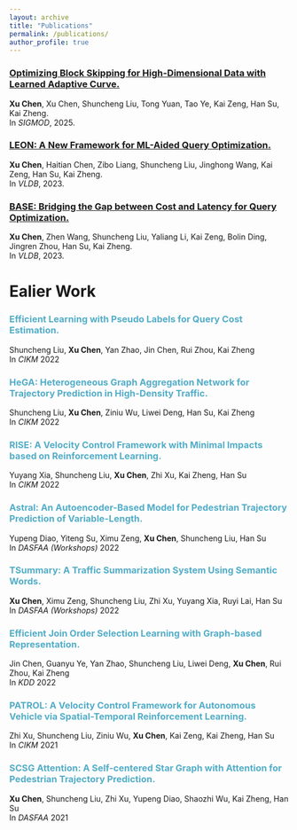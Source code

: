 ```yaml
---
layout: archive
title: "Publications"
permalink: /publications/
author_profile: true
---
```


<!-- {% if author.googlescholar %}
  You can also find my articles on <u><a href="{{author.googlescholar}}">my Google Scholar profile</a>.</u>
{% endif %}

{% include base_path %}

{% for post in site.publications reversed %}
  {% include archive-single.html %}
{% endfor %} -->

### <span style="color:#52ADC8">[Optimizing Block Skipping for High-Dimensional Data with Learned Adaptive Curve.](https://dl.acm.org/doi/10.1145/3709710)</span>
<b>Xu Chen</b>, Xu Chen, Shuncheng Liu, Tong Yuan, Tao Ye, Kai Zeng, Han Su, Kai Zheng.\
In *SIGMOD*, 2025.

### <span style="color:#52ADC8">[LEON: A New Framework for ML-Aided Query Optimization.](https://www.vldb.org/pvldb/vol16/p2261-chen.pdf)</span>
<b>Xu Chen</b>, Haitian Chen, Zibo Liang, Shuncheng Liu, Jinghong Wang, Kai Zeng, Han Su, Kai Zheng.\
In *VLDB*, 2023.

### <span style="color:#52ADC8">[BASE: Bridging the Gap between Cost and Latency for Query Optimization.](https://www.vldb.org/pvldb/vol16/p1958-chen.pdf)</span>
<b>Xu Chen</b>, Zhen Wang, Shuncheng Liu, Yaliang Li, Kai Zeng, Bolin Ding, Jingren Zhou, Han Su, Kai Zheng.\
In *VLDB*, 2023.


# Ealier Work

### <span style="color:#52ADC8">Efficient Learning with Pseudo Labels for Query Cost Estimation.</span>
Shuncheng Liu, <b>Xu Chen</b>, Yan Zhao, Jin Chen, Rui Zhou, Kai Zheng\
In *CIKM* 2022

### <span style="color:#52ADC8">HeGA: Heterogeneous Graph Aggregation Network for Trajectory Prediction in High-Density Traffic.</span>
Shuncheng Liu, <b>Xu Chen</b>, Ziniu Wu, Liwei Deng, Han Su, Kai Zheng\
In *CIKM* 2022


### <span style="color:#52ADC8">RISE: A Velocity Control Framework with Minimal Impacts based on Reinforcement Learning.</span>
Yuyang Xia, Shuncheng Liu, <b>Xu Chen</b>, Zhi Xu, Kai Zheng, Han Su\
In *CIKM* 2022

### <span style="color:#52ADC8">Astral: An Autoencoder-Based Model for Pedestrian Trajectory Prediction of Variable-Length.</span>
Yupeng Diao, Yiteng Su, Ximu Zeng, <b>Xu Chen</b>, Shuncheng Liu, Han Su\
In *DASFAA (Workshops)* 2022

### <span style="color:#52ADC8">TSummary: A Traffic Summarization System Using Semantic Words.</span>
<b>Xu Chen</b>, Ximu Zeng, Shuncheng Liu, Zhi Xu, Yuyang Xia, Ruyi Lai, Han Su\
In *DASFAA (Workshops)* 2022

### <span style="color:#52ADC8">Efficient Join Order Selection Learning with Graph-based Representation.</span>
Jin Chen, Guanyu Ye, Yan Zhao, Shuncheng Liu, Liwei Deng, <b>Xu Chen</b>, Rui Zhou, Kai Zheng\
In *KDD* 2022

### <span style="color:#52ADC8">PATROL: A Velocity Control Framework for Autonomous Vehicle via Spatial-Temporal Reinforcement Learning.</span>
Zhi Xu, Shuncheng Liu, Ziniu Wu, <b>Xu Chen</b>, Kai Zeng, Kai Zheng, Han Su\
In *CIKM* 2021

### <span style="color:#52ADC8">SCSG Attention: A Self-centered Star Graph with Attention for Pedestrian Trajectory Prediction.</span>
<b>Xu Chen</b>, Shuncheng Liu, Zhi Xu, Yupeng Diao, Shaozhi Wu, Kai Zheng, Han Su\
In *DASFAA* 2021
